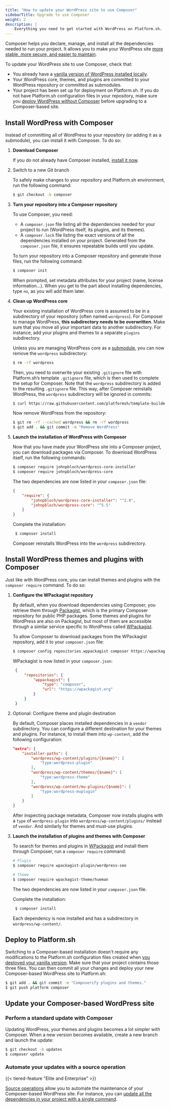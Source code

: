 ```yaml
---
title: "How to update your WordPress site to use Composer"
sidebarTitle: Upgrade to use Composer
weight: 2
description: |
    Everything you need to get started with WordPress on Platform.sh. 
---
```


Composer helps you declare, manage, and install all the dependencies needed to run your project.
It allows you to make your WordPress site [more stable, more secure, and easier to maintain](./_index.md).

To update your WordPress site to use Composer, check that:

- You already have a [vanilla version of WordPress installed locally](./_index.md).
- Your WordPress core, themes, and plugins are committed to your WordPress repository or committed as submodules.
- Your project has been set up for deployment on Platform.sh.
  If you do not have Platform.sh configuration files in your repository,
  make sure you [deploy WordPress without Composer](./_index.md) before upgrading to a Composer-based site.

## Install WordPress with Composer

Instead of committing all of WordPress to your repository (or adding it as a submodule), you can install it with Composer.
To do so:

1. **Download Composer** 

    If you do not already have Composer installed, [install it now](https://getcomposer.org/download/).

2. Switch to a new Git branch
    
   To safely make changes to your repository and Platform.sh environment, run the following command:

   ```bash
   $ git checkout -b composer
   ```
3. **Turn your repository into a Composer repository**

   To use Composer, you need:

   - A `composer.json` file listing all the dependencies needed for your project to run (WordPress itself, its plugins, and its themes).
   - A `composer.lock` file listing the exact versions of all the dependencies installed on your project.
     Generated from the `composer.json` file, it ensures repeatable builds until you update.

   To turn your repository into a Composer repository and generate those files, run the following command:

   ```bash
   $ composer init
   ```

   When prompted, set metadata attributes for your project (name, license information...).
   When you get to the part about installing dependencies, type `no`, as you will add them later.

4. **Clean up WordPress core**

   Your existing installation of WordPress core is assumed to be in a subdirectory of your repository (often named `wordpress`).
   For Composer to manage WordPress, **this subdirectory needs to be overwritten**.
   Make sure that you move all your important data to another subdirectory.
   For instance, add your plugins and themes to a separate `plugins` subdirectory. 

   Unless you are managing WordPress core as a [submodule](../../../development/submodules.md#removing-submodules), you can now remove the `wordpress` subdirectory: 

   ```bash
   $ rm -rf wordpress
   ```

    Then, you need to overwrite your existing `.gitignore` file with Platform.sh’s template `.gitignore` file, which is then used to complete the setup for Composer. Note that the `wordpress` subdirectory is added to the resulting `.gitignore` file. This way, after Composer reinstalls WordPress, the `wordpress` subdirectory will be ignored in commits:

    ```bash
    $ curl https://raw.githubusercontent.com/platformsh/template-builder/master/templates/wordpress-composer/files/.gitignore >> .gitignore
    ```
    
   Now remove WordPress from the repository:

    ```bash
    $ git rm -rf --cached wordpress && rm -rf wordpress
    $ git add . && git commit -m "Remove WordPress"
    ```

4. **Launch the installation of WordPress with Composer**

   Now that you have made your WordPress site into a Composer project, you can download packages via Composer.
   To download WordPress itself, run the following commands:

    ```bash
    $ composer require johnpbloch/wordpress-core-installer
    $ composer require johnpbloch/wordpress-core
    ```

    The two dependencies are now listed in your `composer.json` file:

    ```json
    {
        "require": {
            "johnpbloch/wordpress-core-installer": "^2.0",
            "johnpbloch/wordpress-core": "^5.5"
        }
    }
    ```

    Complete the installation:
    
    ```bash
     $ composer install
     ```
     
     Composer reinstalls WordPress into the `wordpress` subdirectory.

## Install WordPress themes and plugins with Composer

Just like with WordPress core, you can install themes and plugins with the `composer require` command.
To do so:

1. **Configure the WPackagist repository**

    By default, when you download dependencies using Composer, you retrieve them through [Packagist](https://packagist.org),
    which is the primary Composer repository for public PHP packages.
    Some themes and plugins for WordPress are also on Packagist,
    but most of them are accessible through a similar service specific to WordPress called [WPackagist](https://wpackagist.org). 

    To allow Composer to download packages from the WPackagist repository, add it to your `composer.json` file: 

    ```bash
    $ composer config repositories.wppackagist composer https://wpackagist.org
    ```

   WPackagist is now listed in your `composer.json`:

   ```json {location="composer.json"}
    {
        "repositories": {
            "wppackagist": {
                "type": "composer",
                "url": "https://wpackagist.org"
            }
        }
    }
    ```

2. Optional: Configure theme and plugin destination

   By default, Composer places installed dependencies in a `vendor` subdirectory.
   You can configure a different destination for your themes and plugins.
   For instance, to install them into `wp-content`, add the following configuration:

    ```json
    "extra": {
        "installer-paths": {
            "wordpress/wp-content/plugins/{$name}": [
                "type:wordpress-plugin"
            ],
            "wordpress/wp-content/themes/{$name}": [
                "type:wordpress-theme"
            ],
            "wordpress/wp-content/mu-plugins/{$name}": [
                "type:wordpress-muplugin"
            ]
        }
    }
    ```

   After inspecting package metadata, Composer now installs plugins with a `type` of `wordpress-plugin` into `wordpress/wp-content/plugins/` instead of `vendor`.
   And similarly for themes and must-use plugins. 

3. **Launch the installation of plugins and themes with Composer**

    To search for themes and plugins in [WPackagist](https://wpackagist.org) and install them through Composer, run a `composer require` command:

    ```bash
    # Plugin
    $ composer require wpackagist-plugin/wordpress-seo

    # Theme
    $ composer require wpackagist-theme/hueman
    ```

    The two dependencies are now listed in your `composer.json` file.

    Complete the installation:
    
    ```bash
     $ composer install 
     ````

    Each dependency is now installed and has a subdirectory in `wordpress/wp-content/`.


## Deploy to Platform.sh

Switching to a Composer-based installation doesn't require any modifications to the Platform.sh configuration files created when [you deployed your vanilla version](/guides/wordpress/vanilla/_index.md). Make sure that your project contains those three files. You can then commit all your changes and deploy your new Composer-based WordPress site to Platform.sh:

```bash
$ git add . && git commit -m "Composerify plugins and themes."
$ git push platform composer
```

## Update your Composer-based WordPress site

### Perform a standard update with Composer

Updating WordPress, your themes and plugins becomes a lot simpler with Composer. When a new version becomes available, create a new branch and launch the update:

```bash
$ git checkout -b updates
$ composer update
```

### Automate your updates with a source operation

{{< tiered-feature "Elite and Enterprise" >}}

[Source operations](../../../create-apps/source-operations.md) allow you to automate the maintenance of your Composer-based WordPress site. 
For instance, you can [update all the dependencies in your project with a single command](/create-apps/source-operations#update-dependencies).